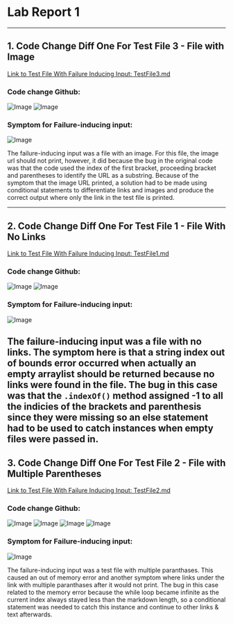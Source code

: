 # Lab Report 1
---
## 1. Code Change Diff One For Test File 3 - File with Image

[Link to Test File With Failure Inducing Input: TestFile3.md](https://github.com/ShreyaVelagala/markdown-parse/blob/main/TestFile3.md)

### Code change Github:
![Image](CodeChange1Git.png)
![Image](FirstImage.png)


### Symptom for Failure-inducing input:
![Image](TestFile3.png)

The failure-inducing input was a file with an image. For this file, the image url should not print, however, it did because the bug in the original code was that the code used the index of the first bracket, proceeding bracket and parentheses to identify the URL as a substring.
Because of the symptom that the image URL printed, a solution had to be made using conditional statements to differentiate links and images and produce the correct output where only the link in the test file is printed. 

---

## 2. Code Change Diff One For Test File 1 - File With No Links

[Link to Test File With Failure Inducing Input: TestFile1.md](https://github.com/ShreyaVelagala/markdown-parse/blob/main/TestFile1.md)

### Code change Github:
![Image](CodeChange2Git.png)
![Image](SecondImage.png)


### Symptom for Failure-inducing input:
![Image](TestFile1.png)

The failure-inducing input was a file with no links. The symptom here is that a string index out of bounds error occurred when actually an empty arraylist should be returned because no links were found in the file. The bug in this case was that the ```.indexOf()``` method assigned -1 to all the indicies of the brackets and parenthesis since they were missing so an else statement had to be used to catch instances when empty files were passed in. 
---

## 3. Code Change Diff One For Test File 2 - File with Multiple Parentheses

[Link to Test File With Failure Inducing Input: TestFile2.md](https://github.com/ShreyaVelagala/markdown-parse/blob/main/TestFile2.md)


### Code change Github:
![Image](CodeChange3Img1.png)
![Image](CodeChange3Img2.png)
![Image](CodeChange3Img3.png)
![Image](TestFile3CodeChange.png)

### Symptom for Failure-inducing input:
![Image](TestFile2.png)

The failure-inducing input was a test file with multiple paranthases. This caused an out of memory error and another symptom where links under the link with multiple paranthases after it would not print. The bug in this case related to the memory error because the while loop became infinite as the current index always stayed less than the markdown length, so a conditional statement was needed to catch this instance and continue to other links & text afterwards.
